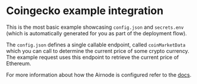 # Coingecko example integration

This is the most basic example showcasing `config.json` and `secrets.env` (which is automatically generated for you as part of the deployment flow).

The `config.json` defines a single callable endpoint, called `coinMarketData` which you can call to determine the
current price of some crypto currency. The example request uses this endpoint to retrieve the current price of Ethereum.

For more information about how the Airnode is configured refer to the
[docs](https://docs.api3.org/airnode/next/grp-providers/guides/build-an-airnode/configuring-airnode.html).
